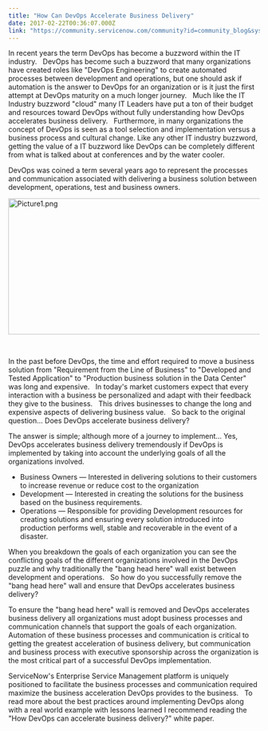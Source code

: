 ```yaml
---
title: "How Can DevOps Accelerate Business Delivery"
date: 2017-02-22T00:36:07.000Z
link: "https://community.servicenow.com/community?id=community_blog&sys_id=07dd6ae9dbd0dbc01dcaf3231f961942"
---
```

<p>In recent years the term DevOps has become a buzzword within the IT industry.   DevOps has become such a buzzword that many organizations have created roles like "DevOps Engineering" to create automated processes between development and operations, but one should ask if automation is the answer to DevOps for an organization or is it just the first attempt at DevOps maturity on a much longer journey.   Much like the IT Industry buzzword "cloud" many IT Leaders have put a ton of their budget and resources toward DevOps without fully understanding how DevOps accelerates business delivery.   Furthermore, in many organizations the concept of DevOps is seen as a tool selection and implementation versus a business process and cultural change. Like any other IT industry buzzword, getting the value of a IT buzzword like DevOps can be completely different from what is talked about at conferences and by the water cooler.</p><p>DevOps was coined a term several years ago to represent the processes and communication associated with delivering a business solution between development, operations, test and business owners.</p><p></p><p><img  alt="Picture1.png" class="image-1 jive-image" src="ba0580cedbd85fc03eb27a9e0f9619bb.iix" style="width: 620px; height: 273px;"/></p><p>   </p><p>In the past before DevOps, the time and effort required to move a business solution from "Requirement from the Line of Business" to "Developed and Tested Application" to "Production business solution in the Data Center" was long and expensive.   In today's market customers expect that every interaction with a business be personalized and adapt with their feedback they give to the business.   This drives businesses to change the long and expensive aspects of delivering business value.   So back to the original question… Does DevOps accelerate business delivery?</p><p>The answer is simple; although more of a journey to implement… Yes, DevOps accelerates business delivery tremendously if DevOps is implemented by taking into account the underlying goals of all the organizations involved.</p><ul style="list-style-type: disc;"><li>Business Owners — Interested in delivering solutions to their customers to increase revenue or reduce cost to the organization</li><li>Development — Interested in creating the solutions for the business based on the business requirements.</li><li>Operations — Responsible for providing Development resources for creating solutions and ensuring every solution introduced into production performs well, stable and recoverable in the event of a disaster.</li></ul><p>When you breakdown the goals of each organization you can see the conflicting goals of the different organizations involved in the DevOps puzzle and why traditionally the "bang head here" wall exist between development and operations.   So how do you successfully remove the "bang head here" wall and ensure that DevOps accelerates business delivery?</p><p>To ensure the "bang head here" wall is removed and DevOps accelerates business delivery all organizations must adopt business processes and communication channels that support the goals of each organization.   Automation of these business processes and communication is critical to getting the greatest acceleration of business delivery, but communication and business process with executive sponsorship across the organization is the most critical part of a successful DevOps implementation.</p><p>ServiceNow's Enterprise Service Management platform is uniquely positioned to facilitate the business processes and communication required maximize the business acceleration DevOps provides to the business.   To read more about the best practices around implementing DevOps along with a real world example with lessons learned I recommend reading the "How DevOps can accelerate business delivery?" white paper.</p>